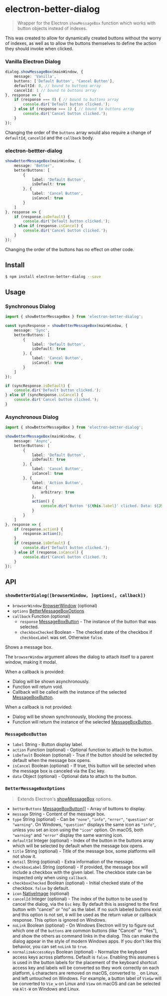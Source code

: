 # electron-better-dialog
> Wrapper for the Electron `showMessageBox` function which works with button objects instead of indexes.

This was created to allow for dynamically created buttons without the worry of indexes, as well as to allow the buttons themselves to define the action they should invoke when clicked.

### Vanilla Electron Dialog
```typescript
dialog.showMessageBox(mainWindow, {
    message: 'Vanilla',
    buttons: ['Default Button', 'Cancel Button'],
    defaultId: 0, // bound to buttons array
    cancelId: 1 // bound to buttons array 
}, response => {
    if (response === 0) { // bound to buttons array
        console.dir('Default button clicked.');
    } else if (response === 1) { // bound to buttons array
        console.dir('Cancel button clicked.');
    }
});
```
Changing the order of the `buttons` array would also require a change of `defaultId`, `cancelId` and the `callback` body.

### electron-bettter-dialog
```typescript
showBetterMessageBox(mainWindow, {
    message: 'Better',
    betterButtons: [
        {
            label: 'Default Button',
            isDefault: true
        }, {
            label: 'Cancel Button',
            isCancel: true
        }
    ]
}, response => {
    if (response.isDefault) {
        console.dir('Default button clicked.');
    } else if (response.isCancel) {
        console.dir('Cancel button clicked.');
    }
});
```
Changing the order of the buttons has no effect on other code. 

## Install
```sh
$ npm install electron-better-dialog --save
```

## Usage

### Synchronous Dialog

```typescript
import { showBetterMessageBox } from 'electron-better-dialog';

const syncResponse = showBetterMessageBox(mainWindow, {
    message: 'Sync',
    betterButtons: [
        {
            label: 'Default Button',
            isDefault: true
        }, {
            label: 'Cancel Button',
            isCancel: true
        }
    ]
});

if (syncResponse.isDefault) {
    console.dir('Default button clicked.');
} else if (syncResponse.isCancel) {
    console.dir('Cancel button clicked.');
}
```

### Asynchronous Dialog

```typescript
import { showBetterMessageBox } from 'electron-better-dialog';

showBetterMessageBox(mainWindow, {
    message: 'Async',
    betterButtons: [
        {
            label: 'Default Button',
            isDefault: true
        }, {
            label: 'Cancel Button',
            isCancel: true
        }, {
            label: 'Action Button',
            data: {
                arbitrary: true
            },
            action() {
                console.dir(`Button '${this.label}' clicked. Data: ${JSON.stringify(this.data)}`);
            }
        }
    ]
}, response => {
    if (response.action) {
        response.action();
    }
    if (response.isDefault) {
        console.dir('Default button clicked.');
    } else if (response.isCancel) {
        console.dir('Cancel button clicked.');
    }
});
```

## API

### `showBetterDialog([browserWindow, ]options[, callback])`

* `browserWindow` [BrowserWindow](https://github.com/electron/electron/tree/master/docs/api/browser-window.md) (optional)
* `options` [BetterMessageBoxOptions](#bettermessageboxoptions)
* `callback` Function (optional)
  * `response` [MessageBoxButton](#messageboxbutton) - The instance of the button that was selected.
  * `checkboxChecked` Boolean - The checked state of the checkbox if `checkboxLabel` was set. Otherwise `false`.
  
Shows a message box. 

The `browserWindow` argument allows the dialog to attach itself to a parent window, making it modal.

When a callback is provided:
* Dialog will be shown asynchronously.
* Function will return void.
* Callback will be called with the instance of the selected [MessageBoxButton](#messageboxbutton).

When a callback is not provided:
* Dialog will be shown synchronously, blocking the process.
* Function will return the instance of the selected [MessageBoxButton](#messageboxbutton).


### `MessageBoxButton`

* `label` String - Button display label.
* `action` Function (optional) - Optional function to attach to the button.
* `isDefault` Boolean (optional) - True if the button should be selected by default when the message box opens.
* `isCancel` Boolean (optional) - If true, this button will be selected when the message box is canceled via the Esc key.
* `data` Object (optional) - Optional data to attach to the button.

### `BetterMessageBoxOptions`
> Extends Electron's [showMessageBox](https://github.com/electron/electron/blob/master/docs/api/dialog.md#dialogshowmessageboxbrowserwindow-options-callback) options.

* `betterButtons` [MessageBoxButton](#messageboxbutton)[] - Array of buttons to display.
* `message` String - Content of the message box.
* `type` String (optional) - Can be `"none"`, `"info"`, `"error"`, `"question"` or `"warning"`. On Windows, `"question"` displays the same icon as `"info"`, unless you set an icon using the `"icon"` option. On macOS, both `"warning"` and `"error"` display the same warning icon.
* `defaultId` Integer (optional) - Index of the button in the buttons array which will be selected by default when the message box opens.
* `title` String (optional) - Title of the message box, some platforms will not show it.
* `detail` String (optional) - Extra information of the message.
* `checkboxLabel` String (optional) - If provided, the message box will include a checkbox with the given label. The checkbox state can be inspected only when using `callback`.
* `checkboxChecked` Boolean (optional) - Initial checked state of the checkbox. `false` by default.
* `icon` [NativeImage](https://github.com/electron/electron/tree/master/docs/api/native-image.md) (optional)
* `cancelId` Integer (optional) - The index of the button to be used to cancel the dialog, via the `Esc` key. By default this is assigned to the first button with "cancel" or "no" as the label. If no such labeled buttons exist and this option is not set, `0` will be used as the return value or callback response. This option is ignored on Windows.
* `noLink` Boolean (optional) - On Windows Electron will try to figure out which one of the `buttons` are common buttons (like "Cancel" or "Yes"), and show the others as command links in the dialog. This can make the dialog appear in the style of modern Windows apps. If you don't like this behavior, you can set `noLink` to `true`.
* `normalizeAccessKeys` Boolean (optional) - Normalize the keyboard access keys across platforms. Default is `false`. Enabling this assumes `&` is used in the button labels for the placement of the keyboard shortcut access key and labels will be converted so they work correctly on each platform, `&` characters are removed on macOS, converted to `_` on Linux, and left untouched on Windows. For example, a button label of `Vie&w` will be converted to `Vie_w` on Linux and `View` on macOS and can be selected via `Alt-W` on Windows and Linux.
